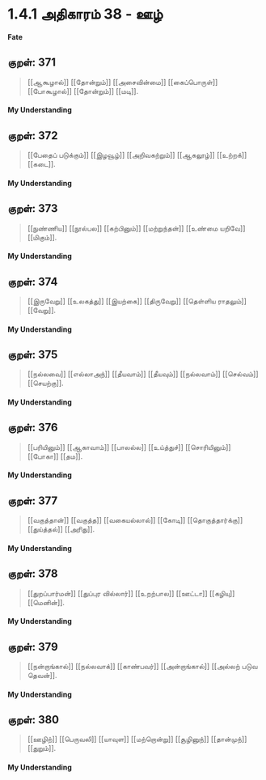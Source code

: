 # 1.4.1 அதிகாரம் 38 - ஊழ்
**Fate**
## குறள்: 371
>[[ஆகூழால்]] [[தோன்றும்]] [[அசைவின்மை]] [[கைப்பொருள்]] 
>[[போகூழால்]] [[தோன்றும்]] [[மடி]].

#### My Understanding

## குறள்: 372
>[[பேதைப் படுக்கும்]] [[இழவூழ்]] [[அறிவகற்றும்]] 
>[[ஆகலூழ்]] [[உற்றக்]] [[கடை]].

#### My Understanding

## குறள்: 373
>[[நுண்ணிய]] [[நூல்பல]] [[கற்பினும்]] [[மற்றுந்தன்]] 
>[[உண்மை யறிவே]] [[மிகும்]].

#### My Understanding

## குறள்: 374
>[[இருவேறு]] [[உலகத்து]] [[இயற்கை]] [[திருவேறு]] 
>[[தெள்ளிய ராதலும்]] [[வேறு]].

#### My Understanding

## குறள்: 375
>[[நல்லவை]] [[எல்லாஅந்]] [[தீயவாம்]] [[தீயவும்]] 
>[[நல்லவாம்]] [[செல்வம்]] [[செயற்கு]].

#### My Understanding

## குறள்: 376
>[[பரியினும்]] [[ஆகாவாம்]] [[பாலல்ல]] [[உய்த்துச்]] 
>[[சொரியினும்]] [[போகா]] [[தம]].

#### My Understanding

## குறள்: 377
>[[வகுத்தான்]] [[வகுத்த]] [[வகையல்லால்]] [[கோடி]] 
>[[தொகுத்தார்க்கு]] [[துய்த்தல்]] [[அரிது]].

#### My Understanding

## குறள்: 378
>[[துறப்பார்மன்]] [[துப்புர வில்லார்]] [[உறற்பால]] 
>[[ஊட்டா]] [[கழியு]] [[மெனின்]].

#### My Understanding

## குறள்: 379
>[[நன்றாங்கால்]] [[நல்லவாக்]] [[காண்பவர்]] [[அன்றாங்கால்]] 
>[[அல்லற் படுவ தெவன்]].

#### My Understanding

## குறள்: 380
>[[ஊழிற்]] [[பெருவலி]] [[யாவுள]] [[மற்றொன்று]] 
>[[சூழினுந்]] [[தான்முந்]] [[துறும்]].

#### My Understanding
